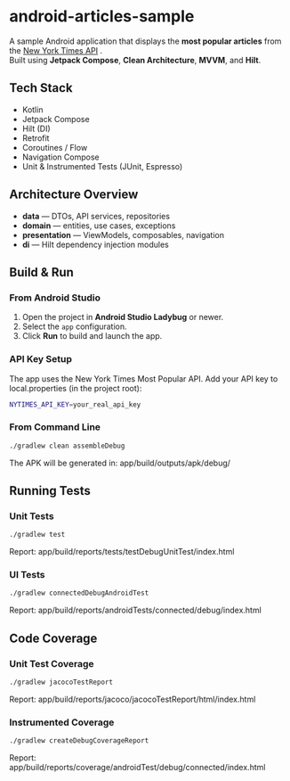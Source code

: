 # android-articles-sample
A sample Android application that displays the **most popular articles** from the [New York Times API](https://developer.nytimes.com/get-started]) .  
Built using **Jetpack Compose**, **Clean Architecture**, **MVVM**, and **Hilt**.

## Tech Stack

- Kotlin
- Jetpack Compose
- Hilt (DI)
- Retrofit
- Coroutines / Flow
- Navigation Compose
- Unit & Instrumented Tests (JUnit, Espresso)

## Architecture Overview
- **data** — DTOs, API services, repositories
- **domain** — entities, use cases, exceptions
- **presentation** — ViewModels, composables, navigation
- **di** — Hilt dependency injection modules

## Build & Run

### From Android Studio
1. Open the project in **Android Studio Ladybug** or newer.
2. Select the `app` configuration.
3. Click **Run** to build and launch the app.

### API Key Setup
The app uses the New York Times Most Popular API.
Add your API key to local.properties (in the project root):
```bash
NYTIMES_API_KEY=your_real_api_key
```

### From Command Line
```bash
./gradlew clean assembleDebug
```
The APK will be generated in:
app/build/outputs/apk/debug/

## Running Tests

### Unit Tests
```bash
./gradlew test
```
Report: app/build/reports/tests/testDebugUnitTest/index.html

### UI Tests
```bash
./gradlew connectedDebugAndroidTest
```
Report: app/build/reports/androidTests/connected/debug/index.html

## Code Coverage

### Unit Test Coverage
```bash
./gradlew jacocoTestReport
```
Report: app/build/reports/jacoco/jacocoTestReport/html/index.html

### Instrumented Coverage
```bash
./gradlew createDebugCoverageReport
```
Report: app/build/reports/coverage/androidTest/debug/connected/index.html



